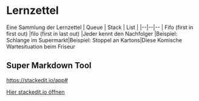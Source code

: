 # Lernzettel
Eine Sammlung der Lernzettel
| Queue | Stack | List |
|--|--|--
| Fifo (first in first out)  |filo (first in last out)  |Jeder kennt den Nachfolger
|Beispiel: Schlange im Supermarkt|Beispiel: Stoppel an Kartons|Diese Komische Wartesituation beim Friseur 


## Super Markdown Tool
https://stackedit.io/app#
<!--stackedit_data:
eyJoaXN0b3J5IjpbMTUzMDM1Mjc5NiwtMTgxNjYzOTcxOV19
-->
<a href="https://stackedit.io/app#providerId=githubWorkspace&owner=INFOGruppeC&repo=Lernzettel&branch=main" target="_blank">Hier stackedit.io öffnen</a>

